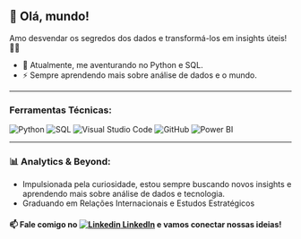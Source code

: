 ## 👋 Olá, mundo!

Amo desvendar os segredos dos dados e transformá-los em insights úteis! 👩‍💻

- 🔭 Atualmente, me aventurando no Python e SQL.
- ⚡ Sempre aprendendo mais sobre análise de dados e o mundo.

<hr />

### Ferramentas Técnicas: 
![Python](https://img.shields.io/badge/-Python-000000?style=flat&logo=python)
![SQL](https://img.shields.io/badge/-SQL-000000?style=flat&logo=postgresql)
![Visual Studio Code](https://img.shields.io/badge/-VSCode-444444?style=flat&logo=visual-studio-code&logoColor=007ACC)
![GitHub](https://img.shields.io/badge/-GitHub-222222?style=flat&logo=github&logoColor=181717)
![Power BI](https://img.shields.io/badge/-Power%20BI-555555?style=flat-square&logo=powerbi&logoColor=black)

<hr />

### 📊 Analytics & Beyond:
- Impulsionada pela curiosidade, estou sempre buscando novos insights e aprendendo mais sobre análise de dados e tecnologia.
- Graduando em Relações Internacionais e Estudos Estratégicos

#### 📫 Fale comigo no [![Linkedin](https://i.stack.imgur.com/gVE0j.png) LinkedIn](https://www.linkedin.com/in/dayane-brito-15a238204/) e vamos conectar nossas ideias!
